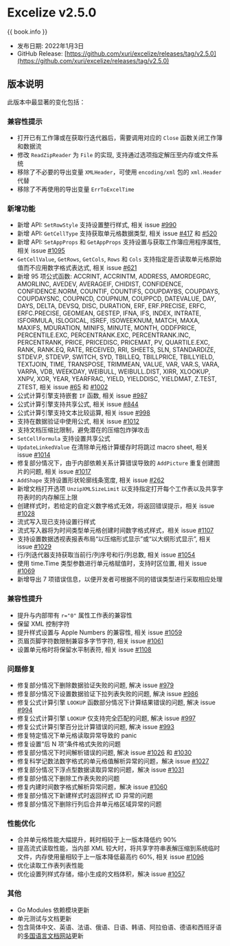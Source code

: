 # Excelize v2.5.0

{{ book.info }}

* 发布日期: 2022年1月3日
* GitHub Release: [https://github.com/xuri/excelize/releases/tag/v2.5.0](https://github.com/xuri/excelize/releases/tag/v2.5.0)

## 版本说明

此版本中最显著的变化包括：

### 兼容性提示

* 打开已有工作簿或在获取行迭代器后，需要调用对应的 `Close` 函数关闭工作簿和数据流
* 修改 `ReadZipReader` 为 `File` 的实现, 支持通过选项指定解压至内存或文件系统
* 移除了不必要的导出变量 `XMLHeader`，可使用 `encoding/xml` 包的 `xml.Header` 代替
* 移除了不再使用的导出变量 `ErrToExcelTime`

### 新增功能

* 新增 API: `SetRowStyle` 支持设置整行样式, 相关 issue [#990](https://github.com/xuri/excelize/issues/990)
* 新增 API: `GetCellType` 支持获取单元格数据类型, 相关 issue [#417](https://github.com/xuri/excelize/issues/417) 和 [#520](https://github.com/xuri/excelize/issues/520)
* 新增 API: `SetAppProps` 和 `GetAppProps` 支持设置与获取工作簿应用程序属性, 相关 issue [#1095](https://github.com/xuri/excelize/issues/1095)
* `GetCellValue`, `GetRows`, `GetCols`, `Rows` 和 `Cols` 支持指定是否读取单元格原始值而不应用数字格式表达式, 相关 issue [#621](https://github.com/xuri/excelize/issues/621)
* 新增 95 项公式函数: ACCRINT, ACCRINTM, ADDRESS, AMORDEGRC, AMORLINC, AVEDEV, AVERAGEIF, CHIDIST, CONFIDENCE, CONFIDENCE.NORM, COUNTIF, COUNTIFS, COUPDAYBS, COUPDAYS, COUPDAYSNC, COUPNCD, COUPNUM, COUPPCD, DATEVALUE, DAY, DAYS, DELTA, DEVSQ, DISC, DURATION, ERF, ERF.PRECISE, ERFC, ERFC.PRECISE, GEOMEAN, GESTEP, IFNA, IFS, INDEX, INTRATE, ISFORMULA, ISLOGICAL, ISREF, ISOWEEKNUM, MATCH, MAXA, MAXIFS, MDURATION, MINIFS, MINUTE, MONTH, ODDFPRICE, PERCENTILE.EXC, PERCENTRANK.EXC, PERCENTRANK.INC, PERCENTRANK, PRICE, PRICEDISC, PRICEMAT, PV, QUARTILE.EXC, RANK, RANK.EQ, RATE, RECEIVED, RRI, SHEETS, SLN, STANDARDIZE, STDEV.P, STDEVP, SWITCH, SYD, TBILLEQ, TBILLPRICE, TBILLYIELD, TEXTJOIN, TIME, TRANSPOSE, TRIMMEAN, VALUE, VAR, VAR.S, VARA, VARPA, VDB, WEEKDAY, WEIBULL, WEIBULL.DIST, XIRR, XLOOKUP, XNPV, XOR, YEAR, YEARFRAC, YIELD, YIELDDISC, YIELDMAT, Z.TEST, ZTEST, 相关 issue [#65](https://github.com/xuri/excelize/issues/65) 和 [#1002](https://github.com/xuri/excelize/issues/1002)
* 公式计算引擎支持嵌套 `IF` 函数, 相关 issue [#987](https://github.com/xuri/excelize/issues/987)
* 公式计算引擎支持共享公式, 相关 issue [#844](https://github.com/xuri/excelize/issues/844)
* 公式计算引擎支持文本比较运算, 相关 issue [#998](https://github.com/xuri/excelize/issues/998)
* 支持在数据验证中使用公式, 相关 issue [#1012](https://github.com/xuri/excelize/issues/1012)
* 支持文档压缩比限制，避免潜在的压缩包炸弹攻击
* `SetCellFormula` 支持设置共享公式
* `UpdateLinkedValue` 在清除单元格计算缓存时将跳过 macro sheet, 相关 issue [#1014](https://github.com/xuri/excelize/issues/1014)
* 修复部分情况下，由于内部依赖关系计算错误导致的 `AddPicture` 重复创建图片的问题, 相关 issue [#1017](https://github.com/xuri/excelize/issues/1017)
* `AddShape` 支持设置形状轮廓线条宽度, 相关 issue [#262](https://github.com/xuri/excelize/issues/262)
* 新增文档打开选项 `UnzipXMLSizeLimit` 以支持指定打开每个工作表以及共享字符表时的内存解压上限
* 创建样式时，若给定的自定义数字格式无效，将返回错误提示，相关 issue [#1028](https://github.com/xuri/excelize/issues/1028)
* 流式写入现已支持设置行样式
* 流式写入器将为时间类型单元格创建时间数字格式样式，相关 issue [#1107](https://github.com/xuri/excelize/issues/1107)
* 支持设置数据透视表报表布局“以压缩形式显示”或“以大纲形式显示”, 相关 issue [#1029](https://github.com/xuri/excelize/issues/1029)
* 行/列迭代器支持获取当前行/列序号和行/列总数, 相关 issue [#1054](https://github.com/xuri/excelize/issues/1054)
* 使用 time.Time 类型参数进行单元格赋值时，支持时区位置, 相关 issue [#1069](https://github.com/xuri/excelize/issues/1069)
* 新增导出 7 项错误信息，以便开发者可根据不同的错误类型进行采取相应处理

### 兼容性提升

* 提升与内部带有 `r="0"` 属性工作表的兼容性
* 保留 XML 控制字符
* 提升样式设置与 Apple Numbers 的兼容性, 相关 issue [#1059](https://github.com/xuri/excelize/issues/1059)
* 页眉页脚字符数限制兼容多字节字符, 相关 issue [#1061](https://github.com/xuri/excelize/issues/1061)
* 设置单元格时将保留水平制表符, 相关 issue [#1108](https://github.com/xuri/excelize/issues/1108)

### 问题修复

* 修复部分情况下删除数据验证失败的问题, 解决 issue [#979](https://github.com/xuri/excelize/issues/979)
* 修复部分情况下设置数据验证下拉列表失败的问题, 解决 issue [#986](https://github.com/xuri/excelize/issues/986)
* 修复公式计算引擎 `LOOKUP` 函数部分情况下计算结果错误的问题, 解决 issue [#994](https://github.com/xuri/excelize/issues/994)
* 修复公式计算引擎 `LOOKUP` 仅支持完全匹配的问题, 解决 issue [#997](https://github.com/xuri/excelize/issues/997)
* 修复公式计算引擎百分比计算错误的问题, 解决 issue [#993](https://github.com/xuri/excelize/issues/993)
* 修复特定情况下单元格读取异常导致的 panic
* 修复设置“后 N 项”条件格式失败的问题
* 修复部分情况下时间解析错误的问题, 解决 issue [#1026](https://github.com/xuri/excelize/issues/1026) 和 [#1030](https://github.com/xuri/excelize/issues/1030)
* 修复科学记数法数字格式的单元格值解析异常的问题，解决 issue [#1027](https://github.com/xuri/excelize/issues/1027)
* 修复部分情况下浮点型数据读取异常的问题，解决 issue [#1031](https://github.com/xuri/excelize/issues/1031)
* 修复部分情况下删除工作表失败的问题
* 修复内建时间数字格式解析异常问题，解决 issue [#1060](https://github.com/xuri/excelize/issues/1060)
* 修复部分情况下新建样式时返回样式 ID 异常的问题
* 修复部分情况下删除行列后合并单元格区域异常的问题

### 性能优化

* 合并单元格性能大幅提升，耗时相较于上一版本降低约 90%
* 提高流式读取性能，当内部 XML 较大时，将共享字符串表解压缩到系统临时文件，内存使用量相较于上一版本降低最高约 60%, 相关 issue [#1096](https://github.com/xuri/excelize/issues/1096)
* 优化读取工作表列表性能
* 优化设置列样式存储，缩小生成的文档体积，解决 issue [#1057](https://github.com/xuri/excelize/issues/1057)

### 其他

* Go Modules 依赖模块更新
* 单元测试与文档更新
* 包含简体中文、英语、法语、俄语、日语、韩语、阿拉伯语、德语和西班牙语的[多国语言文档网站](https://xuri.me/excelize)更新
